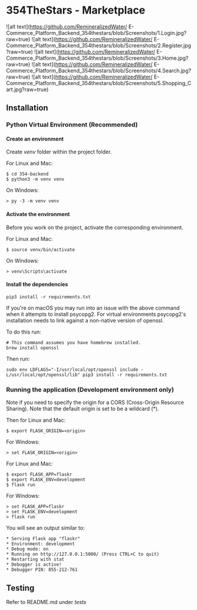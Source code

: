 # 354TheStars - Marketplace

![alt text](https://github.com/RemineralizedWater/
E-Commerce_Platform_Backend_354thestars/blob/Screenshots/1.Login.jpg?raw=true)
![alt text](https://github.com/RemineralizedWater/
E-Commerce_Platform_Backend_354thestars/blob/Screenshots/2.Register.jpg?raw=true)
![alt text](https://github.com/RemineralizedWater/
E-Commerce_Platform_Backend_354thestars/blob/Screenshots/3.Home.jpg?raw=true)
![alt text](https://github.com/RemineralizedWater/
E-Commerce_Platform_Backend_354thestars/blob/Screenshots/4.Search.jpg?raw=true)
![alt text](https://github.com/RemineralizedWater/
E-Commerce_Platform_Backend_354thestars/blob/Screenshots/5.Shopping_Cart.jpg?raw=true)

## Installation

### Python Virtual Environment (Recommended)

#### Create an environment

Create _venv_ folder within the project folder.

For Linux and Mac:

    $ cd 354-backend
    $ python3 -m venv venv

On Windows:

    > py -3 -m venv venv

#### Activate the environment

Before you work on the project, activate the corresponding environment.

For Linux and Mac:

    $ source venv/bin/activate

On Windows:

    > venv\Scripts\activate

#### Install the dependencies


    pip3 install -r requirements.txt

If you're on macOS you may run into an issue with the above command when it attempts to install psycopg2. For virtual environments psycopg2's installation needs to link against a non-native version of openssl.

To do this run:

    # This command assumes you have homebrew installed.
    brew install openssl

Then run:

    sudo env LDFLAGS="-I/usr/local/opt/openssl include -L/usr/local/opt/openssl/lib" pip3 install -r requirements.txt

### Running the application (Development environment only)

Note if you need to specify the origin for a CORS (Cross-Origin Resource Sharing). Note that the default origin is set to be a wildcard (*).

Then for Linux and Mac:

    $ export FLASK_ORIGIN=<origin>

For Windows:

    > set FLASK_ORIGIN=<origin>

For Linux and Mac:

    $ export FLASK_APP=flaskr
    $ export FLASK_ENV=development
    $ flask run

For Windows:

    > set FLASK_APP=flaskr
    > set FLASK_ENV=development
    > flask run

You will see an output similar to:

    * Serving Flask app "flaskr"
    * Environment: development
    * Debug mode: on
    * Running on http://127.0.0.1:5000/ (Press CTRL+C to quit)
    * Restarting with stat
    * Debugger is active!
    * Debugger PIN: 855-212-761


## Testing

Refer to README.md under _tests_
